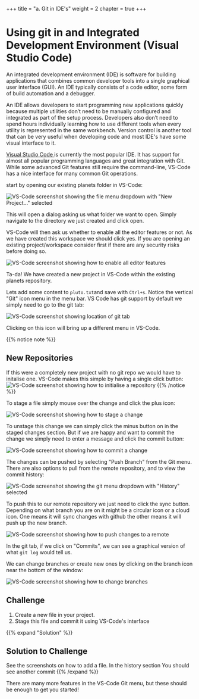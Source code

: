 +++
title = "a. Git in IDE's"
weight = 2
chapter = true
+++
 
# Using git in and Integrated Development Environment (Visual Studio Code)

An integrated development environment (IDE) is software for building applications 
that combines common developer tools into a single graphical user interface (GUI). 
An IDE typically consists of a code editor, some form of build automation and a debugger. 

An IDE allows developers to start programming new applications quickly because multiple utilities 
don’t need to be manually configured and integrated as part of the setup process. 
Developers also don’t need to spend hours individually learning how to use different tools when every utility is represented in the same workbench.
Version control is another tool that can be very useful when developing code and most IDE's have some visual interface to it.

[Visual Studio Code ](https://code.visualstudio.com/) is currently the most popular
IDE. It has support for almost all popular programming languages and great
integration with Git. While some advanced Git features still require the
command-line, VS-Code has a nice interface for many common Git operations.

start by opening our existing planets folder in VS-Code:

![VS-Code screenshot showing the file menu dropdown with "New Project..." selected](images/vscode-file-selection.png)

This will open a dialog asking us what folder we want to open.
Simply navigate to the directory we just created and click open.

VS-Code will then ask us whether to enable all the editor features or not.
As we have created this workspace we should click yes. If you are opening an 
existing project/workspace consider first if there are any security risks before 
doing so.

![VS-Code screenshot showing how to enable all editor features](images/vscode-enable-trust.png)

Ta-da! We have created a new project in VS-Code within the existing planets
repository. 

Lets add some content to `pluto.txt`and save with `Ctrl+s`. Notice the vertical "Git" icon menu in the menu bar. 
VS Code has git support by default we simply need to go to the git tab:

![VS-Code screenshot showing location of git tab](images/vscode-git-extension.png)

Clicking on this icon will bring up a different menu in VS-Code. 

{{% notice note %}}
## New Repositories
 
 If this were a completely new project with no git repo we would have to initalise one.
 VS-Code makes this simple by having a single click button:
 ![VS-Code screenshot showing how to initialise a repository](images/vscode-initialise-repository.png)
{{% /notice %}}

To stage a file simply mouse over the 
change and click the plus icon:

![VS-Code screenshot showing how to stage a change](images/vscode-add-file.png)

To unstage this change we can simply click the minus button on in the staged changes section.
But if we are happy and want to commit the change we simply need to enter a message and click 
the commit button:

![VS-Code screenshot showing how to commit a change](images/vscode-commit.png)

The changes can be pushed by selecting "Push Branch" from the Git menu. There
are also options to pull from the remote repository, and to view the commit
history:

![VS-Code screenshot showing the git menu dropdown with "History" selected](images/vscode-history.png)


To push this to our remote repository we just need to click the sync button. 
Depending on what branch you are on it might be a circular icon or a cloud icon.
One means it will sync changes with github the other means it will push up the new branch.

![VS-Code screenshot showing how to push changes to a remote](images/vscode-push.png)



In the git tab, if we click on "Commits", we can see a graphical version of what `git log`
would tell us.

We can change branches or create new ones by clicking on the branch icon near the bottom of 
the window:

![VS-Code screenshot showing how to change branches](images/vscode-branch.png)


 ## Challenge

 1. Create a new file in your project.
 2. Stage this file and commit it using VS-Code's interface

{{% expand "Solution" %}}
  ## Solution to Challenge
 
  See the screenshots on how to add a file. In the history section 
  You should see another commit 
 {{% /expand %}} 

There are many more features in the VS-Code Git menu, but these should be
enough to get you started!
